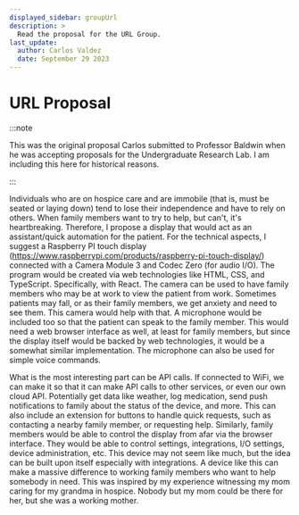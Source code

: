 ```yaml
---
displayed_sidebar: groupUrl
description: >
  Read the proposal for the URL Group.
last_update:
  author: Carlos Valdez
  date: September 29 2023
---
```


# URL Proposal

:::note

This was the original proposal Carlos submitted to Professor Baldwin when he was
accepting proposals for the Undergraduate Research Lab. I am including this here
for historical reasons.

:::

Individuals who are on hospice care and are immobile (that is, must be seated or laying down) tend to lose their independence and have to rely on others. When family members want to try to help, but can't, it's heartbreaking. Therefore, I propose a display that would act as an assistant/quick automation for the patient. For the technical aspects, I suggest a Raspberry PI touch display (https://www.raspberrypi.com/products/raspberry-pi-touch-display/) connected with a Camera Module 3 and Codec Zero (for audio I/O). The program would be created via web technologies like HTML, CSS, and TypeScript. Specifically, with React. The camera can be used to have family members who may be at work to view the patient from work. Sometimes patients may fall, or as their family members, we get anxiety and need to see them. This camera would help with that. A microphone would be included too so that the patient can speak to the family member. This would need a web browser interface as well, at least for family members, but since the display itself would be backed by web technologies, it would be a somewhat similar implementation. The microphone can also be used for simple voice commands.

What is the most interesting part can be API calls. If connected to WiFi, we can make it so that it can make API calls to other services, or even our own cloud API. Potentially get data like weather, log medication, send push notifications to family about the status of the device, and more. This can also include an extension for buttons to handle quick requests, such as contacting a nearby family member, or requesting help. Similarly, family members would be able to control the display from afar via the browser interface. They would be able to control settings, integrations, I/O settings, device administration, etc. This device may not seem like much, but the idea can be built upon itself especially with integrations. A device like this can make a massive difference to working family members who want to help somebody in need. This was inspired by my experience witnessing my mom caring for my grandma in hospice. Nobody but my mom could be there for her, but she was a working mother.
